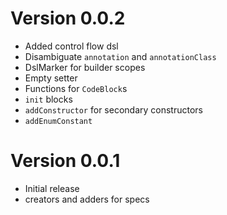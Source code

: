 # Version 0.0.2
- Added control flow dsl
- Disambiguate `annotation` and `annotationClass`
- DslMarker for builder scopes
- Empty setter
- Functions for `CodeBlock`s
- `init` blocks
- `addConstructor` for secondary constructors
- `addEnumConstant`

# Version 0.0.1
- Initial release
- creators and adders for specs
